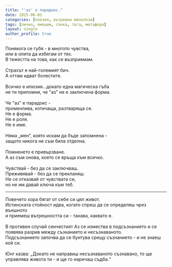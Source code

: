 ```yaml
---
title: "'аз' е парадокс."
date: 2025-06-01
categories: [поезия, вътрешни монолози]
tags: [лично, емоции, сянка, тъга, метафора]
layout: single
author_profile: true
---
```



Понякога се губя - в многото чувства, <br/>
или в опита да избягам от тях.  <br/>
В тежестта на това, как се възприемам. <br/>
 <br/>
Страхът е най-големият бич. <br/>
А оттам идват болестите. <br/>
 <br/>
Всичко е илюзия...докато една магическа гъба <br/>
не ти припомни, че "аз" не е заключена форма. <br/>
 <br/>
Че "аз" е парадокс -  <br/>
променлива, изтичаща, разтваряща се. <br/>
Не е форма. <br/>
Не е роля. <br/>
Не е име. <br/>
 <br/>
Няма „мен“, която искам да бъде запомнена - <br/>
защото никога не съм била отделна. <br/>
 <br/>
Помненето е привързване. <br/>
А аз съм онова, което се връща към всичко. <br/>
 <br/>
Чувствай - без да се заключваш. <br/>
Преживявай - без да се прекланяш. <br/>
Не се отказвай от чувствата си, <br/>
но не им давай ключа към теб. <br/>

<hr/>

Повечето хора бягат от себе си цял живот. <br/>
Истинската стойност идва, когато спреш да се определяш чрез външното <br/>
и приемеш вътрешността си - такава, каквато е. <br/>
 <br/>
В противен случай сенчестият Аз се измества в подсъзнанието и се появява разрив между съзнанието и несъзнаваното. <br/>
Подсъзнанието започва да се бунтува срещу съзнанието - и не знаеш кой си. <br/>
 <br/>
Юнг казва:
„Докато не направиш несъзнаваното съзнавано, то ще управлява живота ти - и ще го наричаш съдба.“



